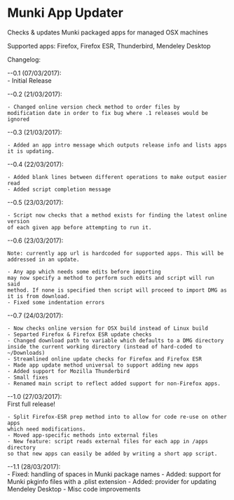 # Munki App Updater
Checks &amp; updates Munki packaged apps for managed OSX machines

Supported apps: Firefox, Firefox ESR, Thunderbird, Mendeley Desktop

Changelog:

--0.1 (07/03/2017):  
	- Initial Release

--0.2 (21/03/2017):  

	- Changed online version check method to order files by
	modification date in order to fix bug where .1 releases would be ignored

--0.3 (21/03/2017):  

	- Added an app intro message which outputs release info and lists apps it is updating.

--0.4 (22/03/2017):  

	- Added blank lines between different operations to make output easier read  
	- Added script completion message

--0.5 (23/03/2017):  

	- Script now checks that a method exists for finding the latest online version 
	of each given app before attempting to run it.

--0.6 (23/03/2017):  

	Note: currently app url is hardcoded for supported apps. This will be addressed in an update.  

	- Any app which needs some edits before importing
	may now specify a method to perform such edits and script will run said
	method. If none is specified then script will proceed to import DMG as
	it is from download.  
	- Fixed some indentation errors

--0.7 (24/03/2017):  

	- Now checks online version for OSX build instead of Linux build  
	- Separted Firefox & Firefox ESR update checks  
	- Changed download path to variable which defaults to a DMG directory
	inside the current working directory (instead of hard-coded to ~/Downloads)  
	- Streamlined online update checks for Firefox and Firefox ESR  
	- Made app update method universal to support adding new apps  
	- Added support for Mozilla Thunderbird  
	- Small fixes  
	- Renamed main script to reflect added support for non-Firefox apps.

--1.0 (27/03/2017):  
	First full release!

	- Split Firefox-ESR prep method into to allow for code re-use on other apps 
	which need modifications.
	- Moved app-specific methods into external files
	- New feature: script reads external files for each app in /apps directory
	so that new apps can easily be added by writing a short app script.
--1.1 (28/03/2017):  
	- Fixed: handling of spaces in Munki package names
	- Added: support for Munki pkginfo files with a .plist extension
	- Added: provider for updating Mendeley Desktop
	- Misc code improvements
